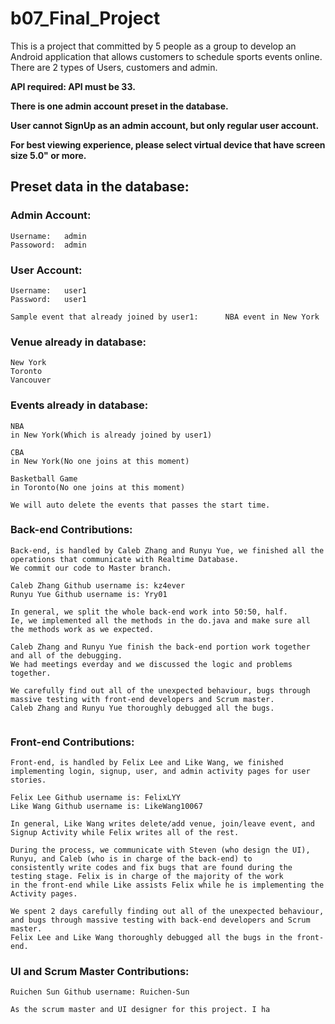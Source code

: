 # b07_Final_Project

This is a project that committed by 5 people as a group to develop an Android application that allows customers to schedule sports events online.
There are 2 types of Users, customers and admin.


**API required: API must be 33.**

**There is one admin account preset in the database.**

**User cannot SignUp as an admin account, but only regular user account.**

**For best viewing experience, please select virtual device that have screen size 5.0" or more.**

## Preset data in the database:

### Admin Account:
    
    Username:   admin                          
    Passoword:  admin

### User Account:
    
    Username:   user1
    Password:   user1
    
    Sample event that already joined by user1:      NBA event in New York

### Venue already in database:
    
    New York
    Toronto
    Vancouver

### Events already in database:
    
    NBA 
    in New York(Which is already joined by user1)
    
    CBA
    in New York(No one joins at this moment)
    
    Basketball Game
    in Toronto(No one joins at this moment)

    We will auto delete the events that passes the start time.


### Back-end Contributions: 
```
Back-end, is handled by Caleb Zhang and Runyu Yue, we finished all the operations that communicate with Realtime Database.
We commit our code to Master branch.

Caleb Zhang Github username is: kz4ever
Runyu Yue Github username is: Yry01

In general, we split the whole back-end work into 50:50, half. 
Ie, we implemented all the methods in the do.java and make sure all the methods work as we expected.

Caleb Zhang and Runyu Yue finish the back-end portion work together and all of the debugging.
We had meetings everday and we discussed the logic and problems together.   

We carefully find out all of the unexpected behaviour, bugs through massive testing with front-end developers and Scrum master. 
Caleb Zhang and Runyu Yue thoroughly debugged all the bugs. 


```


### Front-end Contributions: 
```
Front-end, is handled by Felix Lee and Like Wang, we finished implementing login, signup, user, and admin activity pages for user stories.

Felix Lee Github username is: FelixLYY
Like Wang Github username is: LikeWang10067

In general, Like Wang writes delete/add venue, join/leave event, and Signup Activity while Felix writes all of the rest.

During the process, we communicate with Steven (who design the UI), Runyu, and Caleb (who is in charge of the back-end) to 
consistently write codes and fix bugs that are found during the testing stage. Felix is in charge of the majority of the work 
in the front-end while Like assists Felix while he is implementing the Activity pages.

We spent 2 days carefully finding out all of the unexpected behaviour, and bugs through massive testing with back-end developers and Scrum master. 
Felix Lee and Like Wang thoroughly debugged all the bugs in the front-end. 
```
### UI and Scrum Master Contributions:
```
Ruichen Sun Github username: Ruichen-Sun

As the scrum master and UI designer for this project. I ha

```
